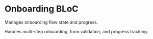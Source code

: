 # Onboarding BLoC

Manages onboarding flow state and progress.

Handles multi-step onboarding, form validation, and progress tracking.